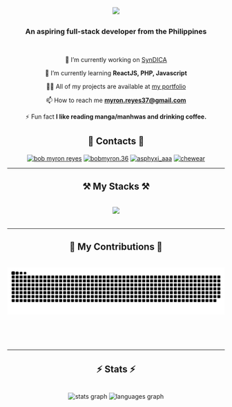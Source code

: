 
<h1 align="center">
    <img src="https://readme-typing-svg.herokuapp.com/?font=Righteous&size=35&center=true&vCenter=true&width=500&height=70&duration=4000&lines=Hello+There!;+I'm+Bob+Myron!;" />
</h1>

<h3 align="center">An aspiring full-stack developer from the Philippines</h3>

<br/>

<div align="center">
 
🔭 I’m currently working on [SynDICA](link.com)

🌱 I’m currently learning **ReactJS, PHP, Javascript**

👨‍💻 All of my projects are available at [my portfolio](https://chewear.github.io/nportfolio/)

📫 How to reach me **myron.reyes37@gmail.com**

⚡ Fun fact **I like reading manga/manhwas and drinking coffee.**

</div>
 
<h2 align="center">💬 Contacts 💬</h2>
<div align="center"> 
    <a href="https://linkedin.com/in/bob myron reyes" target="blank"><img align="center" src="https://raw.githubusercontent.com/rahuldkjain/github-profile-readme-generator/master/src/images/icons/Social/linked-in-alt.svg" alt="bob myron reyes" height="30" width="40" /></a>
    <a href="https://fb.com/bobmyron.36" target="blank"><img align="center" src="https://raw.githubusercontent.com/rahuldkjain/github-profile-readme-generator/master/src/images/icons/Social/facebook.svg" alt="bobmyron.36" height="30" width="40" /></a>
    <a href="https://instagram.com/asphyxi_aaa" target="blank"><img align="center" src="https://raw.githubusercontent.com/rahuldkjain/github-profile-readme-generator/master/src/images/icons/Social/instagram.svg" alt="asphyxi_aaa" height="30" width="40" /></a>
    <a href="https://discord.gg/chewear" target="blank"><img align="center" src="https://raw.githubusercontent.com/rahuldkjain/github-profile-readme-generator/master/src/images/icons/Social/discord.svg" alt="chewear" height="30" width="40" /></a>
</div>

<hr/>
 
<h2 align="center">⚒️ My Stacks ⚒️</h2>
<br/>
<div align="center">
    <img src="https://skillicons.dev/icons?i=html,css,js,php,bootstrap,java,cpp,cs,nodejs,androidstudio,mysql,ai,ps,xd,blender,figma,unity,git" />
    <br>
</div>

<br/>
<hr/>

<div align="center">
  <h2>🐍 My Contributions 🐍</h2>
  <br>
  <img alt="snake eating my contributions" src="https://raw.githubusercontent.com/salesp07/salesp07/output/github-contribution-grid-snake.svg" />
  
  <br/><br/><br/>
</div>

<hr/>

<h2 align="center">⚡ Stats ⚡</h2>
<br>
<div align="center">
  <img src="https://github-readme-stats.vercel.app/api?username=chewear&hide_title=false&hide_rank=false&show_icons=true&include_all_commits=true&count_private=true&disable_animations=false&theme=dracula&locale=en&hide_border=false" height="150" alt="stats graph"  />
  <img src="https://github-readme-stats.vercel.app/api/top-langs?username=chewear&locale=en&hide_title=false&layout=compact&card_width=320&langs_count=5&theme=dracula&hide_border=false" height="150" alt="languages graph"  />
</div>


